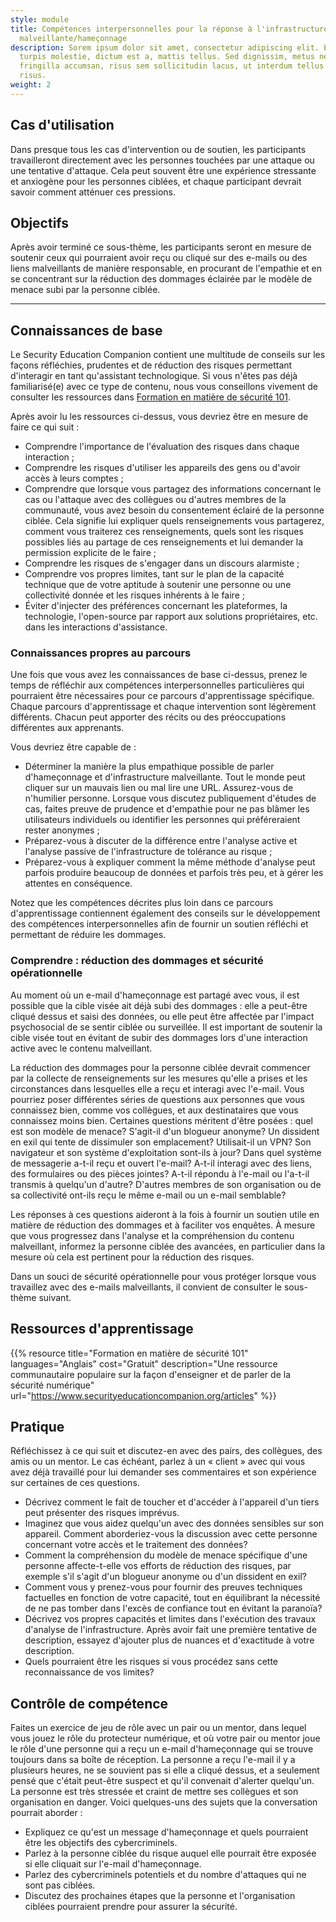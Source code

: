 ```yaml
---
style: module
title: Compétences interpersonnelles pour la réponse à l'infrastructure
  malveillante/hameçonnage
description: Sorem ipsum dolor sit amet, consectetur adipiscing elit. Etiam eu
  turpis molestie, dictum est a, mattis tellus. Sed dignissim, metus nec
  fringilla accumsan, risus sem sollicitudin lacus, ut interdum tellus elit sed
  risus.
weight: 2
---
```


## Cas d'utilisation

Dans presque tous les cas d'intervention ou de soutien, les participants travailleront directement avec les personnes touchées par une attaque ou une tentative d'attaque. Cela peut souvent être une expérience stressante et anxiogène pour les personnes ciblées, et chaque participant devrait savoir comment atténuer ces pressions.

## Objectifs

Après avoir terminé ce sous-thème, les participants seront en mesure de soutenir ceux qui pourraient avoir reçu ou cliqué sur des e-mails ou des liens malveillants de manière responsable, en procurant de l'empathie et en se concentrant sur la réduction des dommages éclairée par le modèle de menace subi par la personne ciblée.

---

## Connaissances de base

Le Security Education Companion contient une multitude de conseils sur les façons réfléchies, prudentes et de réduction des risques permettant d'interagir en tant qu'assistant technologique. Si vous n'êtes pas déjà familiarisé(e) avec ce type de contenu, nous vous conseillons vivement de consulter les ressources dans [Formation en matière de sécurité 101](https://www.securityeducationcompanion.org/articles).

Après avoir lu les ressources ci-dessus, vous devriez être en mesure de faire ce qui suit :

- Comprendre l'importance de l'évaluation des risques dans chaque interaction ;
- Comprendre les risques d'utiliser les appareils des gens ou d'avoir accès à leurs comptes ;
- Comprendre que lorsque vous partagez des informations concernant le cas ou l'attaque avec des collègues ou d'autres membres de la communauté, vous avez besoin du consentement éclairé de la personne ciblée. Cela signifie lui expliquer quels renseignements vous partagerez, comment vous traiterez ces renseignements, quels sont les risques possibles liés au partage de ces renseignements et lui demander la permission explicite de le faire ;
- Comprendre les risques de s'engager dans un discours alarmiste ;
- Comprendre vos propres limites, tant sur le plan de la capacité technique que de votre aptitude à soutenir une personne ou une collectivité donnée et les risques inhérents à le faire ;
- Éviter d'injecter des préférences concernant les plateformes, la technologie, l'open-source par rapport aux solutions propriétaires, etc. dans les interactions d'assistance.

### Connaissances propres au parcours

Une fois que vous avez les connaissances de base ci-dessus, prenez le temps de réfléchir aux compétences interpersonnelles particulières qui pourraient être nécessaires pour ce parcours d'apprentissage spécifique. Chaque parcours d'apprentissage et chaque intervention sont légèrement différents. Chacun peut apporter des récits ou des préoccupations différentes aux apprenants.

Vous devriez être capable de :

- Déterminer la manière la plus empathique possible de parler d'hameçonnage et d'infrastructure malveillante. Tout le monde peut cliquer sur un mauvais lien ou mal lire une URL. Assurez-vous de n'humilier personne. Lorsque vous discutez publiquement d'études de cas, faites preuve de prudence et d'empathie pour ne pas blâmer les utilisateurs individuels ou identifier les personnes qui préféreraient rester anonymes ;
- Préparez-vous à discuter de la différence entre l'analyse active et l'analyse passive de l'infrastructure de tolérance au risque ;
- Préparez-vous à expliquer comment la même méthode d'analyse peut parfois produire beaucoup de données et parfois très peu, et à gérer les attentes en conséquence.

Notez que les compétences décrites plus loin dans ce parcours d'apprentissage contiennent également des conseils sur le développement des compétences interpersonnelles afin de fournir un soutien réfléchi et permettant de réduire les dommages.

### Comprendre : réduction des dommages et sécurité opérationnelle

Au moment où un e-mail d'hameçonnage est partagé avec vous, il est possible que la cible visée ait déjà subi des dommages : elle a peut-être cliqué dessus et saisi des données, ou elle peut être affectée par l'impact psychosocial de se sentir ciblée ou surveillée. Il est important de soutenir la cible visée tout en évitant de subir des dommages lors d'une interaction active avec le contenu malveillant.

La réduction des dommages pour la personne ciblée devrait commencer par la collecte de renseignements sur les mesures qu'elle a prises et les circonstances dans lesquelles elle a reçu et interagi avec l'e-mail. Vous pourriez poser différentes séries de questions aux personnes que vous connaissez bien, comme vos collègues, et aux destinataires que vous connaissez moins bien. Certaines questions méritent d'être posées : quel est son modèle de menace? S'agit-il d'un blogueur anonyme? Un dissident en exil qui tente de dissimuler son emplacement? Utilisait-il un VPN? Son navigateur et son système d'exploitation sont-ils à jour? Dans quel système de messagerie a-t-il reçu et ouvert l'e-mail? A-t-il interagi avec des liens, des formulaires ou des pièces jointes? A-t-il répondu à l'e-mail ou l'a-t-il transmis à quelqu'un d'autre? D'autres membres de son organisation ou de sa collectivité ont-ils reçu le même e-mail ou un e-mail semblable?

Les réponses à ces questions aideront à la fois à fournir un soutien utile en matière de réduction des dommages et à faciliter vos enquêtes. À mesure que vous progressez dans l'analyse et la compréhension du contenu malveillant, informez la personne ciblée des avancées, en particulier dans la mesure où cela est pertinent pour la réduction des risques.

Dans un souci de sécurité opérationnelle pour vous protéger lorsque vous travaillez avec des e-mails malveillants, il convient de consulter le sous-thème suivant.

## Ressources d'apprentissage

{{% resource title="Formation en matière de sécurité 101" languages="Anglais" cost="Gratuit" description="Une ressource communautaire populaire sur la façon d'enseigner et de parler de la sécurité numérique" url="https://www.securityeducationcompanion.org/articles" %}}

## Pratique

Réfléchissez à ce qui suit et discutez-en avec des pairs, des collègues, des amis ou un mentor. Le cas échéant, parlez à un « client » avec qui vous avez déjà travaillé pour lui demander ses commentaires et son expérience sur certaines de ces questions.

- Décrivez comment le fait de toucher et d'accéder à l'appareil d'un tiers peut présenter des risques imprévus.
- Imaginez que vous aidez quelqu'un avec des données sensibles sur son appareil. Comment aborderiez-vous la discussion avec cette personne concernant votre accès et le traitement des données?
- Comment la compréhension du modèle de menace spécifique d'une personne affecte-t-elle vos efforts de réduction des risques, par exemple s'il s'agit d'un blogueur anonyme ou d'un dissident en exil?
- Comment vous y prenez-vous pour fournir des preuves techniques factuelles en fonction de votre capacité, tout en équilibrant la nécessité de ne pas tomber dans l'excès de confiance tout en évitant la paranoïa?
- Décrivez vos propres capacités et limites dans l'exécution des travaux d'analyse de l'infrastructure. Après avoir fait une première tentative de description, essayez d'ajouter plus de nuances et d'exactitude à votre description.
- Quels pourraient être les risques si vous procédez sans cette reconnaissance de vos limites?

## Contrôle de compétence

Faites un exercice de jeu de rôle avec un pair ou un mentor, dans lequel vous jouez le rôle du protecteur numérique, et où votre pair ou mentor joue le rôle d'une personne qui a reçu un e-mail d'hameçonnage qui se trouve toujours dans sa boîte de réception. La personne a reçu l'e-mail il y a plusieurs heures, ne se souvient pas si elle a cliqué dessus, et a seulement pensé que c'était peut-être suspect et qu'il convenait d'alerter quelqu'un. La personne est très stressée et craint de mettre ses collègues et son organisation en danger. Voici quelques-uns des sujets que la conversation pourrait aborder :

- Expliquez ce qu'est un message d'hameçonnage et quels pourraient être les objectifs des cybercriminels.
- Parlez à la personne ciblée du risque auquel elle pourrait être exposée si elle cliquait sur l'e-mail d'hameçonnage.
- Parlez des cybercriminels potentiels et du nombre d'attaques qui ne sont pas ciblées.
- Discutez des prochaines étapes que la personne et l'organisation ciblées pourraient prendre pour assurer la sécurité.
